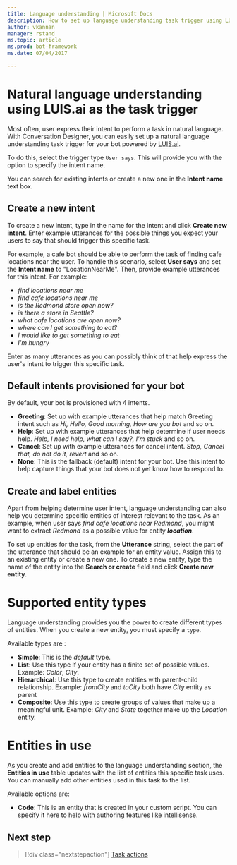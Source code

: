 ```yaml
---
title: Language understanding | Microsoft Docs
description: How to set up language understanding task trigger using LUIS
author: vkannan
manager: rstand
ms.topic: article
ms.prod: bot-framework
ms.date: 07/04/2017

---
```


# Natural language understanding using LUIS.ai as the task trigger

Most often, user express their intent to perform a task in natural language. With Conversation Designer, you can easily 
set up a natural language understanding task trigger for your bot powered by <a href="http://luis.ai" target="_blank">LUIS.ai</a>.

To do this, select the trigger type `User says`. This will provide you with the option to specify the intent name. 

You can search for existing intents or create a new one in the **Intent name** text box.

## Create a new intent

To create a new intent, type in the name for the intent and click **Create new intent**. Enter example utterances for the possible things you expect your users to say that should trigger this specific task.

For example, a cafe bot should be able to perform the task of finding cafe locations near the user. To handle this scenario, select **User says** and set the **Intent name** to "LocationNearMe". Then, provide example utterances for this intent. For example: 
- *find locations near me*
- *find cafe locations near me*
- *is the Redmond store open now?*
- *is there a store in Seattle?*
- *what cafe locations are open now?*
- *where can I get something to eat?*
- *I would like to get something to eat*
- *I'm hungry*

Enter as many utterances as you can possibly think of that help express the user's intent to trigger this specific task.

## Default intents provisioned for your bot

By default, your bot is provisioned with 4 intents. 
- **Greeting**: Set up with example utterances that help match Greeting intent such as *Hi, Hello, Good morning, How are you bot* and so on.
- **Help**: Set up with example utterances that help determine if user needs help. *Help, I need help, what can I say?, I'm stuck* and so on.
- **Cancel**: Set up with example utterances for cancel intent. *Stop, Cancel that, do not do it, revert* and so on.
- **None**: This is the fallback (default) intent for your bot. Use this intent to help capture things that your bot does not yet know how to respond to.

## Create and label entities

Apart from helping determine user intent, language understanding can also help you determine specific entities of interest relevant to the task. 
As an example, when user says *find cafe locations near Redmond*, you might want to extract *Redmond* as a possible value for entity ***location***. 

To set up entities for the task, from the **Utterance** string, select the part of the utterance that should be an example for an entity value. Assign this to an existing entity or create a new one. 
To create a new entity, type the name of the entity into the **Search or create** field and click **Create new entity**. 

# Supported entity types

Language understanding provides you the power to create different types of entities. When you create a new entity, you must specify a `type`. 

Available types are :

- **Simple**: This is the *default* type.
- **List**: Use this type if your entity has a finite set of possible values. Example: *Color*, *City*.
- **Hierarchical**: Use this type to create entities with parent-child relationship. Example: *fromCity* and *toCity* both have *City* entity as parent
- **Composite**: Use this type to create groups of values that make up a meaningful unit. Example: *City* and *State* together make up the *Location* entity.

<!-- # pre-built entity types TBD -->

# Entities in use

As you create and add entities to the language understanding section, the **Entities in use** table updates with the list of entities this 
specific task uses. You can manually add other entities used in this task to the list. 

Available options are:

- **Code**: This is an entity that is created in your custom script. You can specify it here to help with authoring features like intellisense.

<!-- # Use as help tip TBD  -->

## Next step
> [!div class="nextstepaction"]
> [Task actions](conversation-designer-actions.md)
